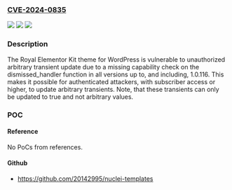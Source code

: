 ### [CVE-2024-0835](https://cve.mitre.org/cgi-bin/cvename.cgi?name=CVE-2024-0835)
![](https://img.shields.io/static/v1?label=Product&message=Royal%20Elementor%20Kit&color=blue)
![](https://img.shields.io/static/v1?label=Version&message=*%3C%3D%201.0.116%20&color=brighgreen)
![](https://img.shields.io/static/v1?label=Vulnerability&message=CWE-862%20Missing%20Authorization&color=brighgreen)

### Description

The Royal Elementor Kit theme for WordPress is vulnerable to unauthorized arbitrary transient update due to a missing capability check on the dismissed_handler function in all versions up to, and including, 1.0.116. This makes it possible for authenticated attackers, with subscriber access or higher, to update arbitrary transients. Note, that these transients can only be updated to true and not arbitrary values.

### POC

#### Reference
No PoCs from references.

#### Github
- https://github.com/20142995/nuclei-templates

